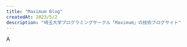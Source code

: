 ```yaml
---
title: "Maximum Blog"
createdAt: 2023/5/2
description: "埼玉大学プログラミングサークル「Maximum」の技術ブログサイト"
---
```


A
